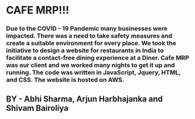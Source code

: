 # CAFE MRP!!! 
 
 ###  Due to the COVID - 19 Pandemic many businesses were impacted. There was a need to take safety measures and create a suitable environment for every place. We took the initiative to design a website for restaurants in India to facilitate a contact-free dining experience at a Diner. Cafe MRP was our client and we worked many nights to get it up and running. The code was written in JavaScript, Jquery, HTML, and CSS. The website is hosted on AWS.

## BY - Abhi Sharma, Arjun Harbhajanka and Shivam Bairoliya
 
